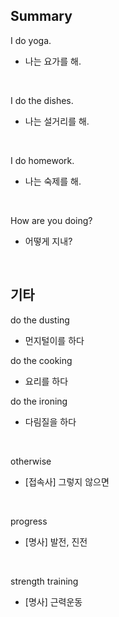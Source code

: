 ## Summary

I do yoga.
- 나는 요가를 해.

<br>

I do the dishes.
- 나는 설거리를 해.

<br>

I do homework.
- 나는 숙제를 해.

<br>

How are you doing?
- 어떻게 지내?

<br>

## 기타

do the dusting
- 먼지털이를 하다

do the cooking
- 요리를 하다

do the ironing
- 다림질을 하다

<br>

otherwise
- [접속사] 그렇지 않으면

<br>

progress
- [명사] 발전, 진전

<br>

strength training
- [명사] 근력운동
